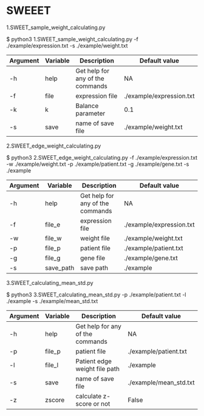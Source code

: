 # SWEEET
1.SWEET_sample_weight_calculating.py

$ python3 1.SWEET_sample_weight_calculating.py -f ./example/expression.txt -s ./example/weight.txt

Argument | Variable | Description | Default value
------------ | ------------- | ------------- | -------------
-h | help | Get help for any of the commands | NA
-f | file | expression file | ./example/expression.txt
-k | k | Balance parameter | 0.1
-s | save | name of save file | ./example/weight.txt

2.SWEET_edge_weight_calculating.py

$ python3 2.SWEET_edge_weight_calculating.py -f ./example/expression.txt -w ./example/weight.txt -p ./example/patient.txt -g ./example/gene.txt -s ./example

Argument | Variable | Description | Default value
------------ | ------------- | ------------- | -------------
-h | help | Get help for any of the commands | NA
-f | file_e | expression file | ./example/expression.txt
-w | file_w | weight file | ./example/weight.txt
-p | file_p | patient file | ./example/patient.txt
-g | file_g | gene file | ./example/gene.txt
-s | save_path | save path | ./example

3.SWEET_calculating_mean_std.py

$ python3 3.SWEET_calculating_mean_std.py -p ./example/patient.txt -l  ./example -s ./example/mean_std.txt

Argument | Variable | Description | Default value
------------ | ------------- | ------------- | -------------
-h | help | Get help for any of the commands | NA
-p | file_p | patient file | ./example/patient.txt
-l | file_l | Patient edge weight file path | ./example
-s | save | name of save file | ./example/mean_std.txt
-z | zscore | calculate z-score or not | False